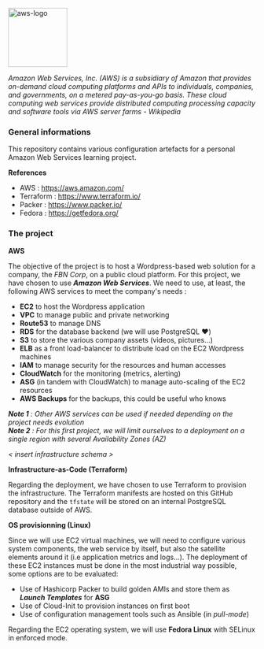 <p><img src="https://upload.wikimedia.org/wikipedia/commons/thumb/1/1d/AmazonWebservices_Logo.svg/2560px-AmazonWebservices_Logo.svg.png" alt="aws-logo" title="aws" align="top" height=120 /></p>

*Amazon Web Services, Inc. (AWS) is a subsidiary of Amazon that provides on-demand cloud computing platforms and APIs to individuals, companies, and governments, on a metered pay-as-you-go basis. These cloud computing web services provide distributed computing processing capacity and software tools via AWS server farms - Wikipedia*

### General informations

This repository contains various configuration artefacts for a personal Amazon Web Services learning project.

**References**
  - AWS : https://aws.amazon.com/
  - Terraform : https://www.terraform.io/
  - Packer : https://www.packer.io/
  - Fedora : https://getfedora.org/
  
### The project

**AWS**

The objective of the project is to host a Wordpress-based web solution for a company, the *FBN Corp*, on a public cloud platform. For this project, we have chosen to use ***Amazon Web Services***. We need to use, at least, the following AWS services to meet the company's needs :
  - **EC2** to host the Wordpress application
  - **VPC** to manage public and private networking
  - **Route53** to manage DNS
  - **RDS** for the database backend (we will use PostgreSQL :heart:)
  - **S3** to store the various company assets (videos, pictures...)
  - **ELB** as a front load-balancer to distribute load on the EC2 Wordpress machines
  - **IAM** to manage security for the resources and human accesses
  - **CloudWatch** for the monitoring (metrics, alerting)
  - **ASG** (in tandem with CloudWatch) to manage auto-scaling of the EC2 resources
  - **AWS Backups** for the backups, this could be useful who knows

 ***Note 1** : Other AWS services can be used if needed depending on the project needs evolution*<br/>
 ***Note 2** : For this first project, we will limit ourselves to a deployment on a single region with several Availability Zones (AZ)*

*< insert infrastructure schema >*

**Infrastructure-as-Code (Terraform)**

Regarding the deployment, we have chosen to use Terraform to provision the infrastructure. The Terraform manifests are hosted on this GitHub repository and the `tfstate` will be stored on an internal PostgreSQL database outside of AWS.

**OS provisionning (Linux)**

Since we will use EC2 virtual machines, we will need to configure various system components, the web service by itself, but also the satellite elements around it (i.e application metrics and logs...). The deployment of these EC2 instances must be done in the most industrial way possible, some options are to be evaluated:
  - Use of Hashicorp Packer to build golden AMIs and store them as ***Launch Templates*** for **ASG**
  - Use of Cloud-Init to provision instances on first boot
  - Use of configuration management tools such as Ansible (in *pull-mode*)
  
Regarding the EC2 operating system, we will use **Fedora Linux** with SELinux in enforced mode.
